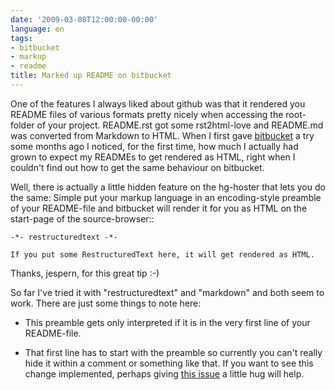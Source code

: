 ```yaml
---
date: '2009-03-08T12:00:00-00:00'
language: en
tags:
- bitbucket
- markup
- readme
title: Marked up README on bitbucket
---
```



One of the features I always liked about github was that it rendered you
README files of various formats pretty nicely when accessing the root-folder
of your project. README.rst got some rst2html-love and README.md was converted
from Markdown to HTML. When I first gave [bitbucket][] a try some months ago I
noticed, for the first time, how much I actually had grown to expect my
READMEs to get rendered as HTML, right when I couldn't find out how to get the
same behaviour on bitbucket. 

Well, there is actually a little hidden feature on the hg-hoster that lets
you do the same: Simple put your markup language in an encoding-style preamble
of your README-file and bitbucket will render it for you as HTML on the
start-page of the source-browser::
    
    -*- restructuredtext -*-

    If you put some RestructuredText here, it will get rendered as HTML.

Thanks, jespern, for this great tip :-)

So far I've tried it with "restructuredtext" and "markdown" and both seem to
work. There are just some things to note here:

* This preamble gets only interpreted if it is in the very first line of your
  README-file.

* That first line has to start with the preamble so currently you can't really
  hide it within a comment or something like that. If you want to see this
  change implemented, perhaps giving [this issue][] a little hug will help.

[this issue]: http://bitbucket.org/jespern/bitbucket/issue/423/rest-readme-should-look-for-modeline-in-first-2
[bitbucket]: http://bitbucket.org/
